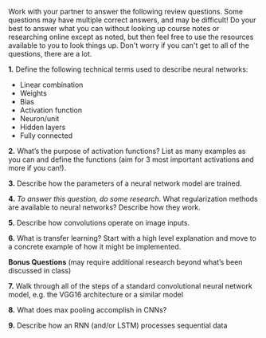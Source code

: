 Work with your partner to answer the following review questions. 
Some questions may have multiple correct answers, and may be difficult! Do your best to answer what you can without
looking up course notes or researching online except as noted, but then feel free to use the resources available to you to look things up.
Don't worry if you can't get to all of the questions, there are a lot.

**1.** Define the following technical terms used to describe neural networks:
  * Linear combination 
  * Weights 
  * Bias 
  * Activation function
  * Neuron/unit
  * Hidden layers
  * Fully connected

**2.** What’s the purpose of activation functions? List as many examples as you can and define the functions (aim for 3 most important activations and more if you can!). 

**3.** Describe how the parameters of a neural network model are trained.

**4.** *To answer this question, do some research*. What regularization methods are available to neural networks? Describe how they work.

**5.** Describe how convolutions operate on image inputs. 

**6.** What is transfer learning? Start with a high level explanation and move to a concrete example of how it might be implemented. 

**Bonus Questions** (may require additional research beyond what’s been discussed in class)

**7.** Walk through all of the steps of a standard convolutional neural network model, e.g. the VGG16 architecture or a similar model

**8.** What does max pooling accomplish in CNNs?

**9.** Describe how an RNN (and/or LSTM) processes sequential data
